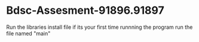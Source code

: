 # Bdsc-Assesment-91896.91897
Run the libraries install file if its your first time runnning the program
run the file named "main"
